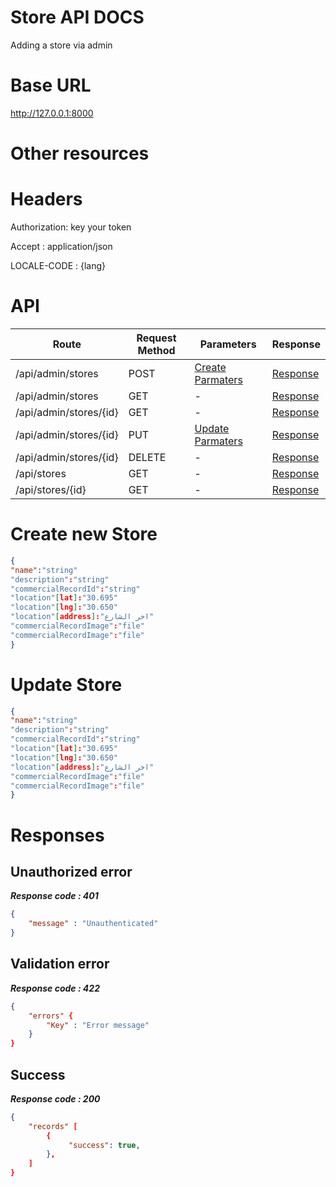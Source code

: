 # Store API DOCS
Adding a store via admin
# Base URL
http://127.0.0.1:8000

# Other resources 

 
# Headers

Authorization: key your token

Accept : application/json

LOCALE-CODE : {lang}


# API 

| Route                        | Request Method | Parameters | Response  |
| -----------                  | -----------    |----------- |---------- |
| /api/admin/stores            | POST           |  [Create Parmaters](#Create)|[Response](#Response)|
| /api/admin/stores | GET           |-|  [Response](#Response)         |
|/api/admin/stores/{id}         | GET           |  - |  [Response](#Response)         |
|/api/admin/stores/{id}        |PUT           |  [Update Parmaters](#Update)|[Response](#Response)     |
|/api/admin/stores/{id}        |DELETE           |  -|[Response](#Response)| 
|/api/stores        |GET           |-| [Response](#Response)|
|/api/stores/{id}        |GET           |-|[Response](#Response)|


# <a name="Create"> </a> Create new Store 

```json
{
"name":"string"
"description":"string"
"commercialRecordId":"string"
"location"[lat]:"30.695"
"location"[lng]:"30.650"
"location"[address]:"اخر الشارع"
"commercialRecordImage":"file"
"commercialRecordImage":"file"
} 
```

# <a name="Update"> </a> Update Store

```json
{
"name":"string"
"description":"string"
"commercialRecordId":"string"
"location"[lat]:"30.695"
"location"[lng]:"30.650"
"location"[address]:"اخر الشارع"
"commercialRecordImage":"file"
"commercialRecordImage":"file"
} 
```
# <a name="Response"> </a> Responses 

## Unauthorized error

__*Response code : 401*__
```json 
{
    "message" : "Unauthenticated"
}
```

## Validation error 
__*Response code : 422*__

```json 
{
    "errors" {
        "Key" : "Error message"
    }
}
```
## Success  
__*Response code : 200*__
```json 
{
    "records" [
        {
             "success": true,
        },
    ]
}
```
